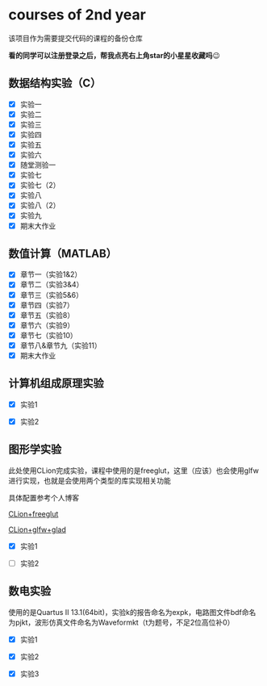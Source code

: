 # courses of 2nd year

该项目作为需要提交代码的课程的备份仓库

**看的同学可以注册登录之后，帮我点亮右上角star的小星星收藏吗**:wink:

## 数据结构实验（C）

- [x] 实验一
- [x] 实验二
- [x] 实验三
- [x] 实验四
- [x] 实验五
- [x] 实验六
- [x] 随堂测验一
- [x] 实验七
- [x] 实验七（2）
- [x] 实验八
- [x] 实验八（2）
- [x] 实验九
- [x] 期末大作业

## 数值计算（MATLAB）

- [x] 章节一（实验1&2）
- [x] 章节二（实验3&4）
- [x] 章节三（实验5&6）
- [x] 章节四（实验7）
- [x] 章节五（实验8）
- [x] 章节六（实验9）
- [x] 章节七（实验10）
- [x] 章节八&章节九（实验11）
- [x] 期末大作业

## 计算机组成原理实验

- [x] 实验1

- [x] 实验2

## 图形学实验

此处使用CLion完成实验，课程中使用的是freeglut，这里（应该）也会使用glfw进行实现，也就是会使用两个类型的库实现相关功能

具体配置参考个人博客

[CLion+freeglut](https://www.optgeo.top/?p=78)

[CLion+glfw+glad](https://www.optgeo.top/?p=60)

- [x] 实验1

- [ ] 实验2


## 数电实验

使用的是Quartus Ⅱ 13.1(64bit)，实验k的报告命名为expk，电路图文件bdf命名为pjkt，波形仿真文件命名为Waveformkt（t为题号，不足2位高位补0）

- [x] 实验1

- [x] 实验2

- [x] 实验3


